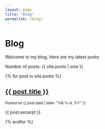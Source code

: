 ```yaml
---
layout: page
title: "Blog"
permalink: /blog/
---
```

# Blog

Welcome to my blog. Here are my latest posts:

<p>Number of posts: {{ site.posts | size }}</p>

{% for post in site.posts %}
<article>
  <h2><a href="{{ post.url }}">{{ post.title }}</a></h2>
  <small>Posted on {{ post.date | date: "%B %-d, %Y" }}</small>
  <p>{{ post.excerpt }}</p>
</article>
{% endfor %}